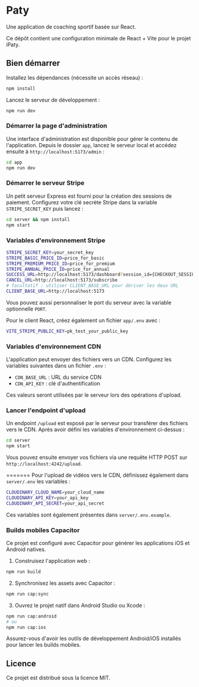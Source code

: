 # Paty

Une application de coaching sportif basée sur React.

Ce dépôt contient une configuration minimale de React + Vite pour le projet iPaty.

## Bien démarrer

Installez les dépendances (nécessite un accès réseau) :

```bash
npm install
```

Lancez le serveur de développement :

```bash
npm run dev
```

### Démarrer la page d'administration

Une interface d'administration est disponible pour gérer le contenu de l'application.
Depuis le dossier `app`, lancez le serveur local et accédez ensuite à `http://localhost:5173/admin` :

```bash
cd app
npm run dev
```

### Démarrer le serveur Stripe

Un petit serveur Express est fourni pour la création des sessions de paiement. Configurez votre clé secrète Stripe dans la variable `STRIPE_SECRET_KEY` puis lancez :

```bash
cd server && npm install
npm start
```

### Variables d'environnement Stripe



```bash
STRIPE_SECRET_KEY=your_secret_key
STRIPE_BASIC_PRICE_ID=price_for_basic
STRIPE_PREMIUM_PRICE_ID=price_for_premium
STRIPE_ANNUAL_PRICE_ID=price_for_annual
SUCCESS_URL=http://localhost:5173/dashboard?session_id={CHECKOUT_SESSION_ID}
CANCEL_URL=http://localhost:5173/subscribe
# facultatif : utiliser CLIENT_BASE_URL pour dériver les deux URL
CLIENT_BASE_URL=http://localhost:5173
```

Vous pouvez aussi personnaliser le port du serveur avec la variable optionnelle `PORT`.

Pour le client React, créez également un fichier `app/.env` avec :

```bash
VITE_STRIPE_PUBLIC_KEY=pk_test_your_public_key
```


### Variables d'environnement CDN

L'application peut envoyer des fichiers vers un CDN. Configurez les variables suivantes dans un fichier `.env` :

- `CDN_BASE_URL` : URL du service CDN
- `CDN_API_KEY` : clé d'authentification

Ces valeurs seront utilisées par le serveur lors des opérations d'upload.

### Lancer l'endpoint d'upload

Un endpoint `/upload` est exposé par le serveur pour transférer des fichiers vers le CDN. Après avoir défini les variables d'environnement ci-dessus :

```bash
cd server
npm start
```

Vous pouvez ensuite envoyer vos fichiers via une requête HTTP POST sur `http://localhost:4242/upload`.

=======
Pour l'upload de vidéos vers le CDN, définissez également dans `server/.env` les variables :

```bash
CLOUDINARY_CLOUD_NAME=your_cloud_name
CLOUDINARY_API_KEY=your_api_key
CLOUDINARY_API_SECRET=your_api_secret
```

Ces variables sont également présentes dans `server/.env.example`.


### Builds mobiles Capacitor

Ce projet est configuré avec Capacitor pour générer les applications iOS et Android natives.

1. Construisez l'application web :

```bash
npm run build
```

2. Synchronisez les assets avec Capacitor :

```bash
npm run cap:sync
```

3. Ouvrez le projet natif dans Android Studio ou Xcode :

```bash
npm run cap:android
# ou
npm run cap:ios
```

Assurez-vous d'avoir les outils de développement Android/iOS installés pour lancer les builds mobiles.

## Licence

Ce projet est distribué sous la licence MIT.
